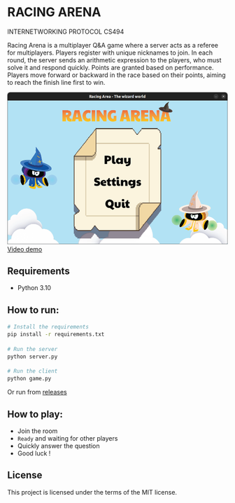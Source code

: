 # RACING ARENA

INTERNETWORKING PROTOCOL CS494

Racing Arena is a multiplayer Q&A game where a server acts as a referee for multiplayers. Players register with unique nicknames to join. In each round, the server sends an arithmetic expression to the players, who must solve it and respond quickly. Points are granted based on performance. Players move forward or backward in the race based on their points, aiming to reach the finish line first to win.

![alt text](https://github.com/htamlive/Project-CS494/blob/main/screenshot/homescreen.png)
[Video demo](https://www.youtube.com/watch?v=hElfH3noneg)

## Requirements

- Python 3.10

## How to run:

``` bash
# Install the requirements
pip install -r requirements.txt

# Run the server
python server.py

# Run the client
python game.py
```
Or run from [releases](https://github.com/htamlive/Project-CS494/releases)

## How to play:

- Join the room
- `Ready` and waiting for other players
- Quickly answer the question
- Good luck !

## License

This project is licensed under the terms of the MIT license.
